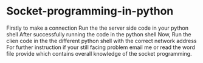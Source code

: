 # Socket-programming-in-python
Firstly to make a connection 
Run the the server side code in your python shell
After successfully running the code in the python shell
Now, Run the clien code in the the different python shell with the correct network address
For further instruction if your still facing problem email me or read the word file provide which contains
overall knowledge of the socket programming.
